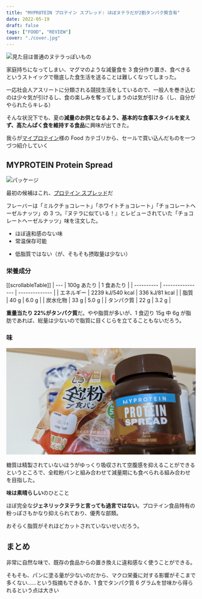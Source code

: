 ```yaml
---
title: "MYPROTEIN プロテイン スプレッド: ほぼヌテラだが2割タンパク質含有"
date: 2022-05-19
draft: false
tags: ["FOOD", "REVIEW"]
cover: "./cover.jpg"
---
```


![見た目は普通のヌテラっぽいもの](/cover.jpg)

家庭持ちになってしまい、マグマのような減量食を 3 食分作り置き、食べきるというストイックで徹底した食生活を送ることは難しくなってしまった。

<LinkBox url="https://blog.gensobunya.net/post/2021/06/magma_cyclist/" />

一応社会人アスリートに分類される競技生活をしているので、一般人を巻き込むのは少々気が引けるし、食の楽しみを奪ってしまうのは気が引ける（し、自分がやられたらキレる）

そんな状況下でも、夏の**減量のお供となるよう、基本的な食事スタイルを変えず、高たんぱく食を維持する食品**に興味が出てきた。

我らが[マイプロテイン](https://px.a8.net/svt/ejp?a8mat=3N3PXV+GF7GHE+45DI+60WN6)様の Food カテゴリから、セールで買い込んだものを一つづつ紹介していく

## MYPROTEIN Protein Spread

![パッケージ](/package.jpg)

最初の候補はこれ、[プロテイン スプレッド](https://px.a8.net/svt/ejp?a8mat=3N3PXV+GF7GHE+45DI+BW0YB&a8ejpredirect=https%3A%2F%2Fwww.myprotein.jp%2Fsports-nutrition%2Fprotein-spreads%2F11691950.html)だ

フレーバーは「ミルクチョコレート」「ホワイトチョコレート」「チョコレートヘーゼルナッツ」の 3 つ。『ヌテラに似ている！』とレビューされていた「チョコレートヘーゼルナッツ」味を注文した。

<PositiveBox>

- ほぼ違和感のない味
- 常温保存可能

</PositiveBox>

<NegativeBox>

- 低脂質ではない（が、そもそも摂取量は少ない）

</NegativeBox>

### 栄養成分

[[scrollableTable]]
| --- | 100g あたり | 1 食あたり |
| ---------- | ---------------- | -------------- |
| エネルギー | 2239 kJ/540 kcal | 336 kJ/81 kcal |
| 脂質 | 40 g | 6.0 g |
| 炭水化物 | 33 g | 5.0 g |
| タンパク質 | 22 g | 3.2 g |

**重量当たり 22%がタンパク質**だ。やや脂質が多いが、1 食辺り 15g 中 6g が脂肪であれば、総量は少ないので脂質に目くじらを立てることもないだろう。

### 味

![全粒粉パンに塗ってみた](./all_bran.jpg)

糖質は精製されていないほうがゆっくり吸収されて空腹感を抑えることができるというところで、全粒粉パンと組み合わせて減量期にも食べられる組み合わせを目指した。

**味は素晴らしい**のひとこと

ほぼ完全な**ジェネリックヌテラと言っても過言ではない**。プロテイン食品特有の粉っぽさもかなり抑えられており、優秀な部類。

おそらく脂質がそれほどカットされていないせいだろう。

## まとめ

非常に自然な味で、既存の食品からの置き換えに違和感なく使うことができる。

そもそも、パンに塗る量が少ないのだから、マクロ栄養に対する影響がそこまで多くない……という指摘もできるか、1 食でタンパク質 6 グラムを甘味から得られるという点は大きい
